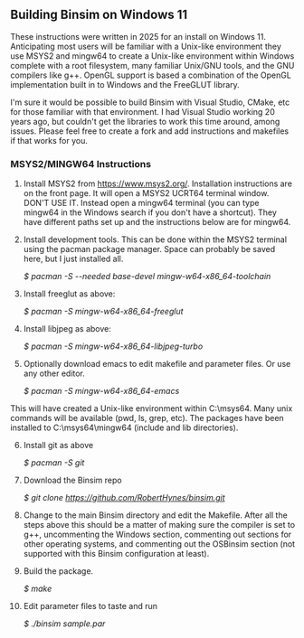 ## Building Binsim on Windows 11

These instructions were written in 2025 for an install on Windows 11. Anticipating most users will be familiar with a Unix-like environment they use MSYS2 and mingw64 to create a Unix-like environment within Windows complete with a root filesystem, many familiar Unix/GNU tools, and the GNU compilers like g++. OpenGL support is based a combination of the OpenGL implementation built in to Windows and the FreeGLUT library.

I'm sure it would be possible to build Binsim with Visual Studio, CMake, etc for those familiar with that environment. I had Visual Studio working 20 years ago, but couldn't get the libraries to work this time around, among issues. Please feel free to create a fork and add instructions and makefiles if that works for you.

### MSYS2/MINGW64 Instructions

1. Install MSYS2 from https://www.msys2.org/. Installation instructions are on the front page. It will open a MSYS2 UCRT64 terminal window. DON'T USE IT. Instead open a mingw64 terminal (you can type mingw64 in the Windows search if you don't have a shortcut). They have different paths set up and the instructions below are for mingw64.

2. Install development tools. This can be done within the MSYS2 terminal using the pacman package manager. Space can probably be saved here, but I just installed all.

   *$ pacman -S --needed base-devel mingw-w64-x86_64-toolchain*

3. Install freeglut as above:

   *$ pacman -S mingw-w64-x86_64-freeglut*

4. Install libjpeg as above:

   *$ pacman -S mingw-w64-x86_64-libjpeg-turbo*

5. Optionally download emacs to edit makefile and parameter files. Or use any other editor.

   *$ pacman -S mingw-w64-x86_64-emacs*

This will have created a Unix-like environment within C:\msys64. Many unix commands will be available (pwd, ls, grep, etc). The packages have been installed to C:\msys64\mingw64 (include and lib directories).

6. Install git as above

   *$ pacman -S git*

7. Download the Binsim repo

   *$ git clone https://github.com/RobertHynes/binsim.git*

8. Change to the main Binsim directory and edit the Makefile. After all the steps above this should be a matter of making sure the compiler is set to g++, uncommenting the Windows section, commenting out sections for other operating systems, and commenting out the OSBinsim section (not supported with this Binsim configuration at least). 

9. Build the package.

   *$ make*

10. Edit parameter files to taste and run

    *$ ./binsim sample.par*






